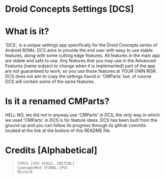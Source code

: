 Droid Concepts Settings [DCS]
==============================

What is it?
==============================
'DCS', is a unique settings app specifically for the Droid Concepts series of Android ROMs. DCS aims to provide the end user with easy to use stable features, along with some cutting edge features. All features in the main app are stable and safe to use. Any features that you may use in the Advanced Features [name subject to change when it is implemented] part of the app are not guaranteed to work, so you use those features at YOUR OWN RISK. DCS does not aim to copy the settings found in 'CMParts' but, of course DCS will contain some of the same features.

Is it a renamed CMParts?
==============================
HELL NO, we did not in anyway use 'CMParts' in DCS, the only way in which we used 'CMParts' in DCS is for feature ideas. DCS has been built from the ground up and you can follow its progress through its github commits located at the link at the bottom of this README file.

Credits [Alphabetical]
==============================
>     CVPCS [CPU SCALE, INITIAL]
>     CyanogenMod [FINAL CPU]
>     MisterE
